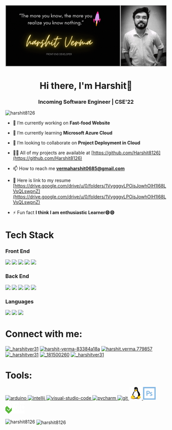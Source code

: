 ![BannerGIF](https://github.com/Harshit8126/Harshit8126/blob/main/readme%20gif/https___www.linkedin.com_in_harshit-verma-83384a18a_.gif)
<h1 align="center">Hi there, I'm Harshit👋</h1>
<h3 align="center">Incoming Software Engineer | CSE'22</h3>

<p align="left"> <img src="https://komarev.com/ghpvc/?username=harshit8126&label=Profile%20views&color=0e75b6&style=flat" alt="harshit8126" /> </p>




- 🔭 I’m currently working on **Fast-food Website**

- 🌱 I’m currently learning **Microsoft Azure Cloud**

- 👯 I’m looking to collaborate on **Project Deployment in Cloud**

- 👨‍💻 All of my projects are available at [https://github.com/Harshit8126](https://github.com/Harshit8126)

- 📫 How to reach me **vermaharshit0685@gmail.com**

- 📄 Here is link to my resume [https://drive.google.com/drive/u/0/folders/1VvgggvLPOisJowhOlH1l68LVsQLswpnZ](https://drive.google.com/drive/u/0/folders/1VvgggvLPOisJowhOlH1l68LVsQLswpnZ)

- ⚡ Fun fact **I think I am enthusiastic Learner😄😄**

# Tech Stack
### Front End
<img src="https://img.shields.io/badge/HTML5-E34F26?style=for-the-badge&logo=html5&logoColor=white"> <img  src="https://img.shields.io/badge/CSS3-1572B6?style=for-the-badge&logo=css3&logoColor=white"> <img  src="https://img.shields.io/badge/JavaScript-F7DF1E?style=for-the-badge&logo=javascript&logoColor=black"> <img  src="https://img.shields.io/badge/Bootstrap-563D7C?style=for-the-badge&logo=bootstrap&logoColor=white"> <img  src="https://img.shields.io/badge/React-20232A?style=for-the-badge&logo=react&logoColor=61DAFB"> 

### Back End
 <img src="https://img.shields.io/badge/MongoDB-e11e21?style=for-the-badge&logo=MongoDB&logoColor=white"> <img src="https://img.shields.io/badge/PHP-686ca3?style=for-the-badge&logo=php&logoColor=white"> <img src="https://img.shields.io/badge/Firebase-F5820B?style=for-the-badge&logo=firebase&logoColor=FFCB2B"> <img src="https://img.shields.io/badge/MySQL-e11e21?style=for-the-badge&logo=MySQL&logoColor=white"> <img  src="https://img.shields.io/badge/Oracle-563D7C?style=for-the-badge&logo=Oracle&logoColor=white"> 

 ### Languages
 <img  src="https://img.shields.io/badge/JAVA-563D7C?style=for-the-badge&logo=JAVA&logoColor=white"> <img src="https://img.shields.io/badge/Python-E34F26?style=for-the-badge&logo=Python&logoColor=white"> <img  src="https://img.shields.io/badge/C-20232A?style=for-the-badge&logo=C&logoColor=61DAFB"> 

# Connect with me:
<p align="left">
<a href="https://twitter.com/_harshitver31" target="blank"><img align="center" src="https://cdn.jsdelivr.net/npm/simple-icons@3.0.1/icons/twitter.svg" alt="_harshitver31" height="30" width="40" /></a>
<a href="https://linkedin.com/in/harshit-verma-83384a18a" target="blank"><img align="center" src="https://cdn.jsdelivr.net/npm/simple-icons@3.0.1/icons/linkedin.svg" alt="harshit-verma-83384a18a" height="30" width="40" /></a>
<a href="https://fb.com/harshit.verma.779857" target="blank"><img align="center" src="https://cdn.jsdelivr.net/npm/simple-icons@3.0.1/icons/facebook.svg" alt="harshit.verma.779857" height="30" width="40" /></a>
<a href="https://instagram.com/_harshitver31" target="blank"><img align="center" src="https://cdn.jsdelivr.net/npm/simple-icons@3.0.1/icons/instagram.svg" alt="_harshitver31" height="30" width="40" /></a>
<a href="https://www.hackerrank.com/_181500260" target="blank"><img align="center" src="https://cdn.jsdelivr.net/npm/simple-icons@3.0.1/icons/hackerrank.svg" alt="_181500260" height="30" width="40" /></a>
<a href="https://www.leetcode.com/_harshitver31" target="blank"><img align="center" src="https://cdn.jsdelivr.net/npm/simple-icons@3.0.1/icons/leetcode.svg" alt="_harshitver31" height="30" width="40" hex:"F89F1B" /></a>
</p>

# Tools:
<p align="left"> <a href="https://www.arduino.cc/" target="_blank"> <img src="https://cdn.worldvectorlogo.com/logos/arduino-1.svg" alt="arduino" width="40" height="40"/> </a> <a href="https://www.jetbrains.com/idea/" target="_blank"> <img src="https://api.iconify.design/logos:intellij-idea.svg" alt="intellij" width="40" height="40"/> </a> <a href="https://code.visualstudio.com//" target="_blank"> <img src="https://api.iconify.design/logos:visual-studio-code.svg" alt="visual-studio-code" width="40" height="40"/> </a> <a href="https://www.jetbrains.com/pycharm/" target="_blank"> <img src="https://api.iconify.design/logos:pycharm.svg" alt="pycharm" width="40" height="40"/> </a>  <a href="https://git-scm.com/" target="_blank"> <img src="https://www.vectorlogo.zone/logos/git-scm/git-scm-icon.svg" alt="git" width="40" height="40"/> </a> <a href="https://www.linux.org/" target="_blank"> <img src="https://raw.githubusercontent.com/devicons/devicon/master/icons/linux/linux-original.svg" alt="linux" width="40" height="40"/> </a> <a href="https://www.photoshop.com/en" target="_blank"> <img src="https://raw.githubusercontent.com/devicons/devicon/master/icons/photoshop/photoshop-line.svg" alt="photoshop" width="40" height="40"/> </a> <a href="https://www.ptc.com/en/products/thingworx" target="_blank"> <img src = "https://github.com/Harshit8126/Harshit8126/blob/main/img/logo.png" alt="thingworx" width="60" height="40"/> </a> </p>

<p><img align="left" src="https://github-readme-stats.vercel.app/api/top-langs?username=harshit8126&show_icons=true&locale=en&layout=compact" alt="harshit8126" /></p>


<p>&nbsp;<img align="center" src="https://github-readme-stats.vercel.app/api?username=harshit8126&show_icons=true&locale=en" alt="harshit8126" /></p>
